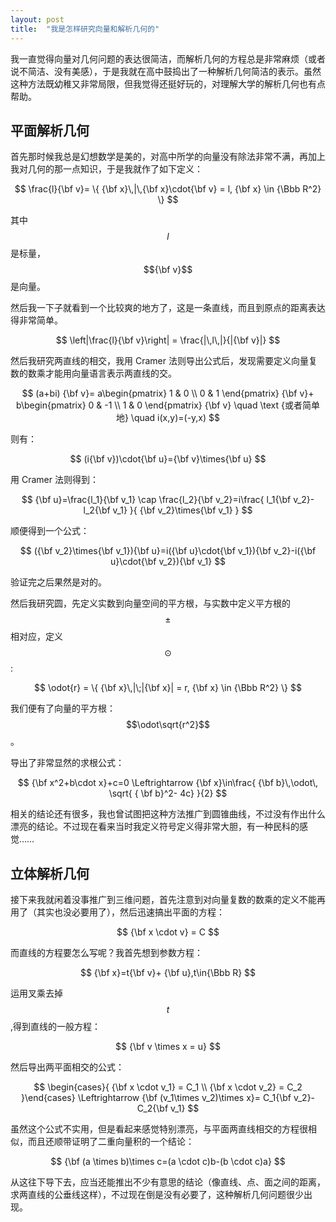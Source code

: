 ```yaml
---
layout: post
title:  "我是怎样研究向量和解析几何的"
---
```


​	我一直觉得向量对几何问题的表达很简洁，而解析几何的方程总是非常麻烦（或者说不简洁、没有美感），于是我就在高中鼓捣出了一种解析几何简洁的表示。虽然这种方法既幼稚又非常局限，但我觉得还挺好玩的，对理解大学的解析几何也有点帮助。

## 平面解析几何

首先那时候我总是幻想数学是美的，对高中所学的向量没有除法非常不满，再加上我对几何的那一点知识，于是我就作了如下定义：

$$
\frac{l}{\bf v}=
\{
	{\bf x}\,|\,{\bf x}\cdot{\bf v} = l,
	{\bf x} \in {\Bbb R^2}
\}
$$

其中 $$l$$ 是标量，$${\bf v}$$ 是向量。

然后我一下子就看到一个比较爽的地方了，这是一条直线，而且到原点的距离表达得非常简单。

$$
\left|\frac{l}{\bf v}\right| = 
\frac{|\,l\,|}{|{\bf v}|}
$$

然后我研究两直线的相交，我用 Cramer 法则导出公式后，发现需要定义向量复数的数乘才能用向量语言表示两直线的交。

$$
(a+bi) {\bf v}=
a\begin{pmatrix}
	1 & 0 \\ 
	0 & 1
\end{pmatrix}
{\bf v}+
b\begin{pmatrix}
	0 & -1 \\ 
	1 & 0
\end{pmatrix}
{\bf v} 
\quad \text {或者简单地} \quad
i(x,y)=(-y,x)
$$

则有：

$$
(i{\bf v})\cdot{\bf u}={\bf v}\times{\bf u}
$$

用 Cramer 法则得到：

$$
{\bf u}=\frac{l_1}{\bf v_1} \cap \frac{l_2}{\bf v_2}=i\frac{
    l_1{\bf v_2}-l_2{\bf v_1}
}{
    {\bf v_2}\times{\bf v_1}
}
$$

顺便得到一个公式：

$$
({\bf v_2}\times{\bf v_1}){\bf u}=i({\bf u}\cdot{\bf v_1}){\bf v_2}-i({\bf u}\cdot{\bf v_2}){\bf v_1}
$$

验证完之后果然是对的。

然后我研究圆，先定义实数到向量空间的平方根，与实数中定义平方根的 $$\pm​$$ 相对应，定义 $$\odot​$$ :

$$
\odot{r} = \{
	{\bf x}\,|\;|{\bf x}| = r,
	{\bf x} \in {\Bbb R^2}
\}
$$

我们便有了向量的平方根：$$\odot\sqrt{r^2}$$ 。

导出了非常显然的求根公式：

$$
{\bf x^2+b\cdot x}+c=0
\Leftrightarrow
{\bf x}\in\frac{
   	{\bf b}\,\odot\,
   	\sqrt{ { \bf b}^2- 4c}
}{2}
$$

相关的结论还有很多，我也曾试图把这种方法推广到圆锥曲线，不过没有作出什么漂亮的结论。不过现在看来当时我定义符号定义得非常大胆，有一种民科的感觉……

## 立体解析几何

接下来我就闲着没事推广到三维问题，首先注意到对向量复数的数乘的定义不能再用了（其实也没必要用了），然后迅速搞出平面的方程：

$$
{\bf x \cdot v} = C
$$

而直线的方程要怎么写呢？我首先想到参数方程：

$$
{\bf x}=t{\bf v}+ {\bf u},t\in{\Bbb R}
$$

运用叉乘去掉 $$t​$$ ,得到直线的一般方程：

$$
{\bf v \times x = u}
$$

然后导出两平面相交的公式：

$$
\begin{cases}{
        {\bf x \cdot v_1} = C_1 \\
        {\bf x \cdot v_2} = C_2
    }\end{cases}
\Leftrightarrow
	{\bf (v_1\times v_2)\times x}=
	C_1{\bf v_2}-C_2{\bf v_1}
$$

虽然这个公式不实用，但是看起来感觉特别漂亮，与平面两直线相交的方程很相似，而且还顺带证明了二重向量积的一个结论：

$$
{\bf (a \times b)\times c=(a \cdot c)b-(b \cdot c)a}
$$

从这往下导下去，应当还能推出不少有意思的结论（像直线、点、面之间的距离，求两直线的公垂线这样），不过现在倒是没有必要了，这种解析几何问题很少出现。

